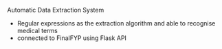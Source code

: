 Automatic Data Extraction System
- Regular expressions as the extraction algorithm and able to recognise medical terms
- connected to FinalFYP using Flask API

